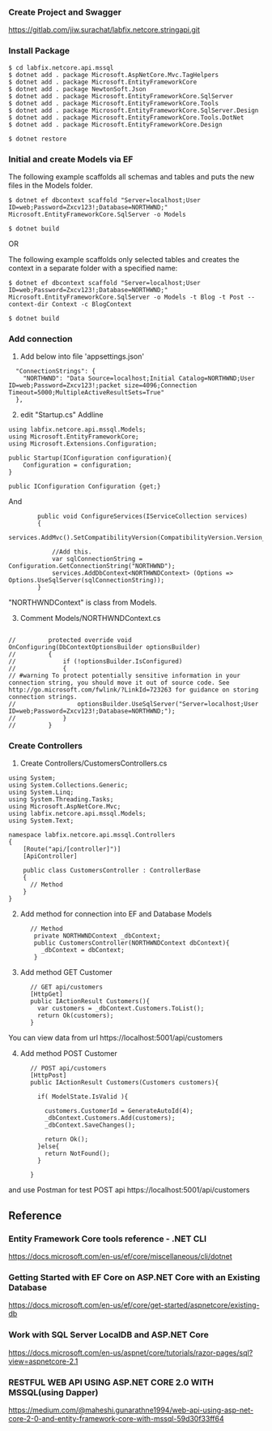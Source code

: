 ### Create Project and Swagger
https://gitlab.com/jiw.surachat/labfix.netcore.stringapi.git

### Install Package
```
$ cd labfix.netcore.api.mssql
$ dotnet add . package Microsoft.AspNetCore.Mvc.TagHelpers
$ dotnet add . package Microsoft.EntityFrameworkCore
$ dotnet add . package NewtonSoft.Json
$ dotnet add . package Microsoft.EntityFrameworkCore.SqlServer
$ dotnet add . package Microsoft.EntityFrameworkCore.Tools
$ dotnet add . package Microsoft.EntityFrameworkCore.SqlServer.Design
$ dotnet add . package Microsoft.EntityFrameworkCore.Tools.DotNet
$ dotnet add . package Microsoft.EntityFrameworkCore.Design

$ dotnet restore
```

### Initial and create Models via EF
The following example scaffolds all schemas and tables and puts the new files in the Models folder.
```
$ dotnet ef dbcontext scaffold "Server=localhost;User ID=web;Password=Zxcv123!;Database=NORTHWND;" Microsoft.EntityFrameworkCore.SqlServer -o Models

$ dotnet build
```

OR

The following example scaffolds only selected tables and creates the context in a separate folder with a specified name:
```
$ dotnet ef dbcontext scaffold "Server=localhost;User ID=web;Password=Zxcv123!;Database=NORTHWND;" Microsoft.EntityFrameworkCore.SqlServer -o Models -t Blog -t Post --context-dir Context -c BlogContext

$ dotnet build
```

### Add connection
1. Add below into file 'appsettings.json'
```
  "ConnectionStrings": {
    "NORTHWND": "Data Source=localhost;Initial Catalog=NORTHWND;User ID=web;Password=Zxcv123!;packet size=4096;Connection Timeout=5000;MultipleActiveResultSets=True"
  },
```
2. edit "Startup.cs" Addline
```
using labfix.netcore.api.mssql.Models;
using Microsoft.EntityFrameworkCore;
using Microsoft.Extensions.Configuration;
```
```
public Startup(IConfiguration configuration){
    Configuration = configuration;
}

public IConfiguration Configuration {get;}
```
And
```
        public void ConfigureServices(IServiceCollection services)
        {
            services.AddMvc().SetCompatibilityVersion(CompatibilityVersion.Version_2_1);

            //Add this.
            var sqlConnectionString = Configuration.GetConnectionString("NORTHWND");
            services.AddDbContext<NORTHWNDContext> (Options => Options.UseSqlServer(sqlConnectionString));
        }
```
"NORTHWNDContext" is class from Models.

3. Comment Models/NORTHWNDContext.cs
```

//         protected override void OnConfiguring(DbContextOptionsBuilder optionsBuilder)
//         {
//             if (!optionsBuilder.IsConfigured)
//             {
// #warning To protect potentially sensitive information in your connection string, you should move it out of source code. See http://go.microsoft.com/fwlink/?LinkId=723263 for guidance on storing connection strings.
//                 optionsBuilder.UseSqlServer("Server=localhost;User ID=web;Password=Zxcv123!;Database=NORTHWND;");
//             }
//         }
```

### Create Controllers
1. Create Controllers/CustomersControllers.cs
```
using System;
using System.Collections.Generic;
using System.Linq;
using System.Threading.Tasks;
using Microsoft.AspNetCore.Mvc;
using labfix.netcore.api.mssql.Models;
using System.Text;

namespace labfix.netcore.api.mssql.Controllers
{
    [Route("api/[controller]")]
    [ApiController]

    public class CustomersController : ControllerBase
    {
      // Method
    }
}
```

2. Add method for connection into EF and Database Models
```
      // Method
       private NORTHWNDContext _dbContext;
       public CustomersController(NORTHWNDContext dbContext){
         _dbContext = dbContext;
       }
```

3. Add method GET Customer
```
      // GET api/customers
      [HttpGet]
      public IActionResult Customers(){
        var customers = _dbContext.Customers.ToList();
        return Ok(customers);
      }
```
You can view data from url https://localhost:5001/api/customers

4. Add method POST Customer
```
      // POST api/customers
      [HttpPost]
      public IActionResult Customers(Customers customers){

        if( ModelState.IsValid ){

          customers.CustomerId = GenerateAutoId(4);
          _dbContext.Customers.Add(customers);
          _dbContext.SaveChanges();

          return Ok();
        }else{
          return NotFound();
        }

      }
```
and use Postman for test POST api https://localhost:5001/api/customers

## Reference

### Entity Framework Core tools reference - .NET CLI
https://docs.microsoft.com/en-us/ef/core/miscellaneous/cli/dotnet

### Getting Started with EF Core on ASP.NET Core with an Existing Database
https://docs.microsoft.com/en-us/ef/core/get-started/aspnetcore/existing-db

### Work with SQL Server LocalDB and ASP.NET Core
https://docs.microsoft.com/en-us/aspnet/core/tutorials/razor-pages/sql?view=aspnetcore-2.1

### RESTFUL WEB API USING ASP.NET CORE 2.0 WITH MSSQL(using Dapper)
https://medium.com/@maheshi.gunarathne1994/web-api-using-asp-net-core-2-0-and-entity-framework-core-with-mssql-59d30f33ff64